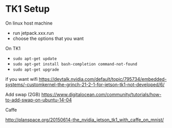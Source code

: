 # TK1 Setup

On linux host machine

* run jetpack.xxx.run
* choose the options that you want

On TK1

* `sudo apt-get update`
* `sudo apt-get install bash-completion command-not-found`
* `sudo apt-get upgrade`

if you want wifi
<https://devtalk.nvidia.com/default/topic/795734/embedded-systems/-customkernel-the-grinch-21-2-1-for-jetson-tk1-not-developed/6/>

Add swap (2GB)
<https://www.digitalocean.com/community/tutorials/how-to-add-swap-on-ubuntu-14-04>

Caffe

<http://planspace.org/20150614-the_nvidia_jetson_tk1_with_caffe_on_mnist/>

